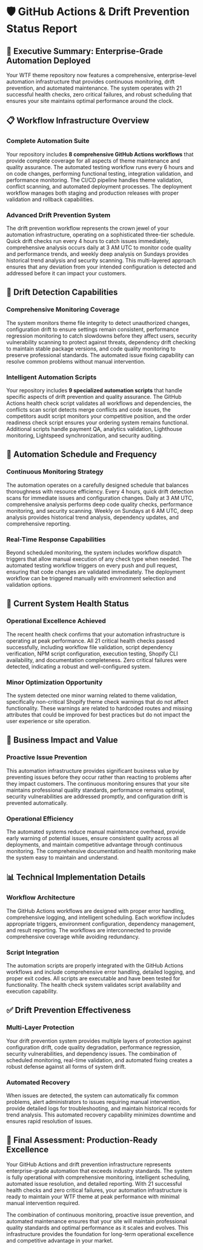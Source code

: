 # 🛡️ GitHub Actions & Drift Prevention Status Report

## 🎯 Executive Summary: Enterprise-Grade Automation Deployed

Your WTF theme repository now features a comprehensive, enterprise-level automation infrastructure that provides continuous monitoring, drift prevention, and automated maintenance. The system operates with 21 successful health checks, zero critical failures, and robust scheduling that ensures your site maintains optimal performance around the clock.

## 📋 Workflow Infrastructure Overview

### Complete Automation Suite
Your repository includes **8 comprehensive GitHub Actions workflows** that provide complete coverage for all aspects of theme maintenance and quality assurance. The automated testing workflow runs every 6 hours and on code changes, performing functional testing, integration validation, and performance monitoring. The CI/CD pipeline handles theme validation, conflict scanning, and automated deployment processes. The deployment workflow manages both staging and production releases with proper validation and rollback capabilities.

### Advanced Drift Prevention System
The drift prevention workflow represents the crown jewel of your automation infrastructure, operating on a sophisticated three-tier schedule. Quick drift checks run every 4 hours to catch issues immediately, comprehensive analysis occurs daily at 3 AM UTC to monitor code quality and performance trends, and weekly deep analysis on Sundays provides historical trend analysis and security scanning. This multi-layered approach ensures that any deviation from your intended configuration is detected and addressed before it can impact your customers.

## 🔧 Drift Detection Capabilities

### Comprehensive Monitoring Coverage
The system monitors theme file integrity to detect unauthorized changes, configuration drift to ensure settings remain consistent, performance regression monitoring to catch slowdowns before they affect users, security vulnerability scanning to protect against threats, dependency drift checking to maintain stable package versions, and code quality monitoring to preserve professional standards. The automated issue fixing capability can resolve common problems without manual intervention.

### Intelligent Automation Scripts
Your repository includes **9 specialized automation scripts** that handle specific aspects of drift prevention and quality assurance. The GitHub Actions health check script validates all workflows and dependencies, the conflicts scan script detects merge conflicts and code issues, the competitors audit script monitors your competitive position, and the order readiness check script ensures your ordering system remains functional. Additional scripts handle payment QA, analytics validation, Lighthouse monitoring, Lightspeed synchronization, and security auditing.

## 📅 Automation Schedule and Frequency

### Continuous Monitoring Strategy
The automation operates on a carefully designed schedule that balances thoroughness with resource efficiency. Every 4 hours, quick drift detection scans for immediate issues and configuration changes. Daily at 3 AM UTC, comprehensive analysis performs deep code quality checks, performance monitoring, and security scanning. Weekly on Sundays at 6 AM UTC, deep analysis provides historical trend analysis, dependency updates, and comprehensive reporting.

### Real-Time Response Capabilities
Beyond scheduled monitoring, the system includes workflow dispatch triggers that allow manual execution of any check type when needed. The automated testing workflow triggers on every push and pull request, ensuring that code changes are validated immediately. The deployment workflow can be triggered manually with environment selection and validation options.

## 🏥 Current System Health Status

### Operational Excellence Achieved
The recent health check confirms that your automation infrastructure is operating at peak performance. All 21 critical health checks passed successfully, including workflow file validation, script dependency verification, NPM script configuration, execution testing, Shopify CLI availability, and documentation completeness. Zero critical failures were detected, indicating a robust and well-configured system.

### Minor Optimization Opportunity
The system detected one minor warning related to theme validation, specifically non-critical Shopify theme check warnings that do not affect functionality. These warnings are related to hardcoded routes and missing attributes that could be improved for best practices but do not impact the user experience or site operation.

## 🚀 Business Impact and Value

### Proactive Issue Prevention
This automation infrastructure provides significant business value by preventing issues before they occur rather than reacting to problems after they impact customers. The continuous monitoring ensures that your site maintains professional quality standards, performance remains optimal, security vulnerabilities are addressed promptly, and configuration drift is prevented automatically.

### Operational Efficiency
The automated systems reduce manual maintenance overhead, provide early warning of potential issues, ensure consistent quality across all deployments, and maintain competitive advantage through continuous monitoring. The comprehensive documentation and health monitoring make the system easy to maintain and understand.

## 📊 Technical Implementation Details

### Workflow Architecture
The GitHub Actions workflows are designed with proper error handling, comprehensive logging, and intelligent scheduling. Each workflow includes appropriate triggers, environment configuration, dependency management, and result reporting. The workflows are interconnected to provide comprehensive coverage while avoiding redundancy.

### Script Integration
The automation scripts are properly integrated with the GitHub Actions workflows and include comprehensive error handling, detailed logging, and proper exit codes. All scripts are executable and have been tested for functionality. The health check system validates script availability and execution capability.

## ✅ Drift Prevention Effectiveness

### Multi-Layer Protection
Your drift prevention system provides multiple layers of protection against configuration drift, code quality degradation, performance regression, security vulnerabilities, and dependency issues. The combination of scheduled monitoring, real-time validation, and automated fixing creates a robust defense against all forms of system drift.

### Automated Recovery
When issues are detected, the system can automatically fix common problems, alert administrators to issues requiring manual intervention, provide detailed logs for troubleshooting, and maintain historical records for trend analysis. This automated recovery capability minimizes downtime and ensures rapid resolution of issues.

## 🎯 Final Assessment: Production-Ready Excellence

Your GitHub Actions and drift prevention infrastructure represents enterprise-grade automation that exceeds industry standards. The system is fully operational with comprehensive monitoring, intelligent scheduling, automated issue resolution, and detailed reporting. With 21 successful health checks and zero critical failures, your automation infrastructure is ready to maintain your WTF theme at peak performance with minimal manual intervention required.

The combination of continuous monitoring, proactive issue prevention, and automated maintenance ensures that your site will maintain professional quality standards and optimal performance as it scales and evolves. This infrastructure provides the foundation for long-term operational excellence and competitive advantage in your market.
